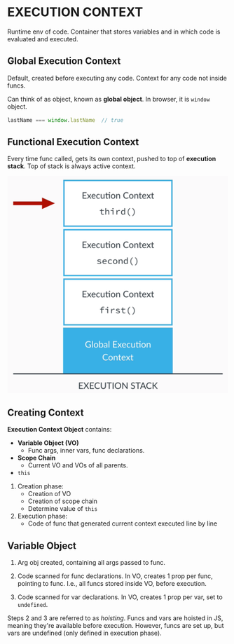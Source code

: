 # EXECUTION CONTEXT

Runtime env of code. Container that stores variables and in which code is evaluated and executed.

## Global Execution Context

Default, created before executing any code. Context for any code not inside funcs.

Can think of as object, known as **global object**. In browser, it is `window` object.

```javascript
lastName === window.lastName  // true
```

## Functional Execution Context

Every time func called, gets its own context, pushed to top of **execution stack**. Top of stack is always active context.

![execution stack](../../assets/execution_stack.png)

## Creating Context

**Execution Context Object** contains:

* **Variable Object (VO)**
  * Func args, inner vars, func declarations.
* **Scope Chain**
  * Current VO and VOs of all parents.
* `this`

1. Creation phase:
   * Creation of VO
   * Creation of scope chain
   * Determine value of `this`
2. Execution phase:
   * Code of func that generated current context executed line by line

## Variable Object

1. Arg obj created, containing all args passed to func.

2. Code scanned for func declarations. In VO, creates 1 prop per func, pointing to func. I.e., all funcs stored inside VO, before execution.

3. Code scanned for var declarations. In VO, creates 1 prop per var, set to `undefined`.

Steps 2 and 3 are referred to as _hoisting_. Funcs and vars are hoisted in JS, meaning they're available before execution. However, funcs are set up, but vars are undefined (only defined in execution phase).
